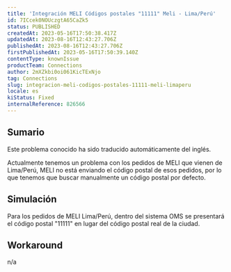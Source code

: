```yaml
---
title: 'Integración MELI Códigos postales "11111" Meli - Lima/Perú'
id: 7ICcek0NOUczgtA65CaZk5
status: PUBLISHED
createdAt: 2023-05-16T17:50:38.417Z
updatedAt: 2023-08-16T12:43:27.706Z
publishedAt: 2023-08-16T12:43:27.706Z
firstPublishedAt: 2023-05-16T17:50:39.140Z
contentType: knownIssue
productTeam: Connections
author: 2mXZkbi0oi061KicTExNjo
tag: Connections
slug: integracion-meli-codigos-postales-11111-meli-limaperu
locale: es
kiStatus: Fixed
internalReference: 826566
---
```


## Sumario

<div class="alert alert-info">
  <p>Este problema conocido ha sido traducido automáticamente del inglés.</p>
</div>



Actualmente tenemos un problema con los pedidos de MELI que vienen de Lima/Perú, MELI no está enviando el código postal de esos pedidos, por lo que tenemos que buscar manualmente un código postal por defecto.


##

## Simulación



Para los pedidos de MELI Lima/Perú, dentro del sistema OMS se presentará el código postal "11111" en lugar del código postal real de la ciudad.


##

## Workaround


n/a






